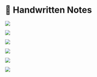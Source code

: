 # 📔 Handwritten Notes

![](<../.gitbook/assets/DocScanner 02-Jun-2022 11-27 pm\_1.jpg>)

![](<../.gitbook/assets/DocScanner 02-Jun-2022 11-27 pm\_2.jpg>)

![](<../.gitbook/assets/DocScanner 02-Jun-2022 11-27 pm\_3.jpg>)

![](<../.gitbook/assets/DocScanner 02-Jun-2022 11-27 pm\_4.jpg>)

![](<../.gitbook/assets/DocScanner 02-Jun-2022 11-27 pm\_5.jpg>)

![](<../.gitbook/assets/DocScanner 02-Jun-2022 11-27 pm\_6.jpg>)
